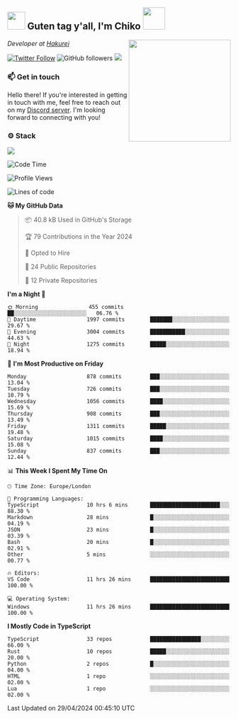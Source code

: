 <h2><img src="https://cdn.discordapp.com/emojis/1100181376730402906.gif?quality=lossless" width="40"> Guten tag y'all, I'm Chiko <img src="https://a.ppy.sh/15907233" width="50"></h2>
<a href="https://twitter.com/Zzul0714/status/1654451338179395585?s=20"><img align='right' src="https://cdn.discordapp.com/attachments/1109162815866023976/1109163700583153705/FvXKt8paEAAR6Ak1.png" width="230"></a>
<p><em>Developer at <a href="https://github.com/hakureiapp">Hakurei</a></em></p>

[![Twitter Follow](https://img.shields.io/twitter/follow/chikoxq?label=Follow)](https://twitter.com/intent/follow?screen_name=chikoxq)
![GitHub followers](https://img.shields.io/github/followers/chikof?label=Follow&style=social)
![](https://komarev.com/ghpvc/?username=chikof&color=blue)

### 📫 Get in touch
Hello there! If you're interested in getting in touch with me, feel free to reach out on my [Discord server](https://discord.gg/sejc7TnX6N). I'm looking forward to connecting with you!

### ⚙️ Stack
![](https://skillicons.dev/icons?i=git,kubernetes,docker,js,ts,cloudflare,css,deno,express,graphql,html,mongodb,nestjs,py,react,apollo,bash,java,lua,nextjs,netlify,nodejs,ps,powershell,rust,neovim,tauri,sentry,postgres,tailwind,prisma,actix)

<!--START_SECTION:waka-->
![Code Time](http://img.shields.io/badge/Code%20Time-1%2C672%20hrs%207%20mins-blue)

![Profile Views](http://img.shields.io/badge/Profile%20Views-6-blue)

![Lines of code](https://img.shields.io/badge/From%20Hello%20World%20I%27ve%20Written-6.3%20million%20lines%20of%20code-blue)

**🐱 My GitHub Data** 

> 📦 40.8 kB Used in GitHub's Storage 
 > 
> 🏆 79 Contributions in the Year 2024
 > 
> 💼 Opted to Hire
 > 
> 📜 24 Public Repositories 
 > 
> 🔑 12 Private Repositories 
 > 
**I'm a Night 🦉** 

```text
🌞 Morning                455 commits         ██░░░░░░░░░░░░░░░░░░░░░░░   06.76 % 
🌆 Daytime                1997 commits        ███████░░░░░░░░░░░░░░░░░░   29.67 % 
🌃 Evening                3004 commits        ███████████░░░░░░░░░░░░░░   44.63 % 
🌙 Night                  1275 commits        █████░░░░░░░░░░░░░░░░░░░░   18.94 % 
```
📅 **I'm Most Productive on Friday** 

```text
Monday                   878 commits         ███░░░░░░░░░░░░░░░░░░░░░░   13.04 % 
Tuesday                  726 commits         ███░░░░░░░░░░░░░░░░░░░░░░   10.79 % 
Wednesday                1056 commits        ████░░░░░░░░░░░░░░░░░░░░░   15.69 % 
Thursday                 908 commits         ███░░░░░░░░░░░░░░░░░░░░░░   13.49 % 
Friday                   1311 commits        █████░░░░░░░░░░░░░░░░░░░░   19.48 % 
Saturday                 1015 commits        ████░░░░░░░░░░░░░░░░░░░░░   15.08 % 
Sunday                   837 commits         ███░░░░░░░░░░░░░░░░░░░░░░   12.44 % 
```


📊 **This Week I Spent My Time On** 

```text
🕑︎ Time Zone: Europe/London

💬 Programming Languages: 
TypeScript               10 hrs 6 mins       ██████████████████████░░░   88.30 % 
Markdown                 28 mins             █░░░░░░░░░░░░░░░░░░░░░░░░   04.19 % 
JSON                     23 mins             █░░░░░░░░░░░░░░░░░░░░░░░░   03.39 % 
Bash                     20 mins             █░░░░░░░░░░░░░░░░░░░░░░░░   02.91 % 
Other                    5 mins              ░░░░░░░░░░░░░░░░░░░░░░░░░   00.77 % 

🔥 Editors: 
VS Code                  11 hrs 26 mins      █████████████████████████   100.00 % 

💻 Operating System: 
Windows                  11 hrs 26 mins      █████████████████████████   100.00 % 
```

**I Mostly Code in TypeScript** 

```text
TypeScript               33 repos            ████████████████░░░░░░░░░   66.00 % 
Rust                     10 repos            █████░░░░░░░░░░░░░░░░░░░░   20.00 % 
Python                   2 repos             █░░░░░░░░░░░░░░░░░░░░░░░░   04.00 % 
HTML                     1 repo              ░░░░░░░░░░░░░░░░░░░░░░░░░   02.00 % 
Lua                      1 repo              ░░░░░░░░░░░░░░░░░░░░░░░░░   02.00 % 
```




 Last Updated on 29/04/2024 00:45:10 UTC
<!--END_SECTION:waka-->


<!--
<p align="center">
     <a href="https://discord.gg/HhybNhchcC"><img src="https://invidget.switchblade.xyz/sejc7TnX6N" align="center" ><a>
</p> 
-->
